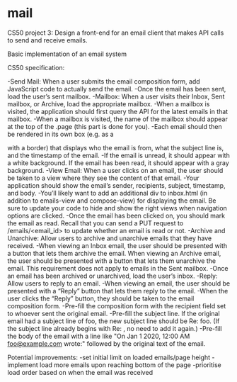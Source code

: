 # mail
CS50 project 3: Design a front-end for an email client that makes API calls to send and receive emails.

Basic implementation of an email system

CS50 specification:

-Send Mail: When a user submits the email composition form, add JavaScript code to actually send the email.
    -Once the email has been sent, load the user’s sent mailbox.
-Mailbox: When a user visits their Inbox, Sent mailbox, or Archive, load the appropriate mailbox.
    -When a mailbox is visited, the application should first query the API for the latest emails in that mailbox.
    -When a mailbox is visited, the name of the mailbox should appear at the top of the .page (this part is done for you).
    -Each email should then be rendered in its own box (e.g. as a <div> with a border) that displays who the email is from, what the subject line is, and the timestamp of the email.
    -If the email is unread, it should appear with a white background. If the email has been read, it should appear with a gray background.
-View Email: When a user clicks on an email, the user should be taken to a view where they see the content of that email.
    -Your application should show the email’s sender, recipients, subject, timestamp, and body.
    -You’ll likely want to add an additional div to inbox.html (in addition to emails-view and compose-view) for displaying the email. Be sure to update your code to hide and show the right views when navigation options are clicked.
    -Once the email has been clicked on, you should mark the email as read. Recall that you can send a PUT request to /emails/<email_id> to update whether an email is read or not.
-Archive and Unarchive: Allow users to archive and unarchive emails that they have received.
    -When viewing an Inbox email, the user should be presented with a button that lets them archive the email. When viewing an Archive email, the user should be presented with a button that lets them unarchive the email. This requirement does not apply to emails in the Sent mailbox.
    -Once an email has been archived or unarchived, load the user’s inbox.
-Reply: Allow users to reply to an email.
    -When viewing an email, the user should be presented with a “Reply” button that lets them reply to the email.
    -When the user clicks the “Reply” button, they should be taken to the email composition form.
    -Pre-fill the composition form with the recipient field set to whoever sent the original email.
    -Pre-fill the subject line. If the original email had a subject line of foo, the new subject line should be Re: foo. (If the subject line already begins with Re: , no need to add it again.)
    -Pre-fill the body of the email with a line like "On Jan 1 2020, 12:00 AM foo@example.com wrote:" followed by the original text of the email.


Potential improvements:
-set initial limit on loaded emails/page height
-implement load more emails upon reaching bottom of the page
-prioritise load order based on when the email was received